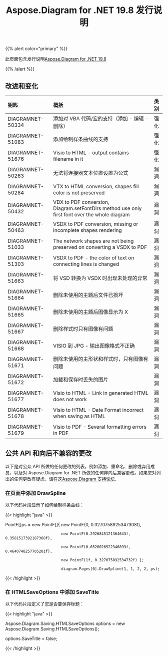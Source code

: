 ﻿---
title: Aspose.Diagram for .NET 19.8 发行说明
type: docs
weight: 50
url: /zh/net/aspose-diagram-for-net-19-8-release-notes/
---
{{% alert color="primary" %}} 

此页面包含发行说明[Aspose.Diagram for .NET 19.8](https://www.nuget.org/packages/Aspose.Diagram/19.8.0)

{{% /alert %}} 
## **改进和变化**

|**钥匙**|**概括**|**类别**|
|:- |:- |:- |
|DIAGRAMNET-50334|添加对 VBA 代码/宏的支持（添加 - 编辑 - 删除）|强化|
|DIAGRAMNET-51083|添加绘制样条曲线的支持|强化|
|DIAGRAMNET-51676|Visio to HTML - output contains filename in it|强化|
|DIAGRAMNET-50263|无法将连接器文本位置设置为公式|漏洞|
|DIAGRAMNET-50284|VTX to HTML conversion, shapes fill color is not preserved|漏洞|
|DIAGRAMNET-50432|VDX to PDF conversion, Diagram.setFontDirs method use only first font over the whole diagram|漏洞|
|DIAGRAMNET-50463|VSDX to PDF conversion, missing or incomplete shapes rendering|漏洞|
|DIAGRAMNET-51033|The network shapes are not being preserved on converting a VSDX to PDF|漏洞|
|DIAGRAMNET-51303|VSDX to PDF - the color of text on connecting lines is changed|漏洞|
|DIAGRAMNET-51663|将 VSD 转换为 VSDX 时出现未处理的异常|漏洞|
|DIAGRAMNET-51664|删除未使用的主题后文件已损坏|漏洞|
|DIAGRAMNET-51665|删除未使用的主题后图像显示为 X|漏洞|
|DIAGRAMNET-51667|删除样式时只有图像有问题|漏洞|
|DIAGRAMNET-51668|VISIO 到 JPG - 输出图像格式不正确|漏洞|
|DIAGRAMNET-51671|删除未使用的主形状和样式时，只有图像有问题|漏洞|
|DIAGRAMNET-51672|加载和保存时丢失的图片|漏洞|
|DIAGRAMNET-51677|Visio to HTML - Link in generated HTML does not work|漏洞|
|DIAGRAMNET-51678|Visio to HTML - Date Format incorrect when saving as HTML|漏洞|
|DIAGRAMNET-51679|Visio to PDF - Several formatting errors in PDF|漏洞|
## **公共 API 和向后不兼容的更改**
以下是对公众 API 所做的任何更改的列表，例如添加、重命名、删除或弃用成员，以及对 Aspose.Diagram for .NET 所做的任何非向后兼容更改。如果您对列出的任何更改有疑虑，请在这[Aspose.Diagram 支持论坛](https://forum.aspose.com/c/diagram/17).
### **在页面中添加 DrawSpline**
以下代码片段显示了如何绘制样条曲线：

{{< highlight "java" >}}

 PointF[]ps = new PointF[]{ new PointF(0, 0.3270758925347308f), 

                             new PointF(0.2926845121364643f, 0.3581517392187368f), 

                             new PointF(0.6526026522346893f, 0.4640748257705201f), 

                             new PointF(1f, 0.327075892534732f) };

                             diagram.Pages[0].DrawSpline(1, 1, 2, 2, ps);

{{< /highlight >}}
### **在 HTMLSaveOptions 中添加 SaveTitle**
以下代码片段定义了您是否要保存标题：

{{< highlight "java" >}}

 Aspose.Diagram.Saving.HTMLSaveOptions options = new Aspose.Diagram.Saving.HTMLSaveOptions();

options.SaveTitle = false;

{{< /highlight >}}




